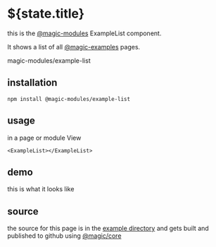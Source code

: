 # ${state.title}

this is the
[@magic-modules](https://github.com/magic-modules)
ExampleList component.

It shows a list of all [@magic-examples](https://magic-examples.github.io) pages.

<GitBadges>magic-modules/example-list</GitBadges>

## installation

`npm install @magic-modules/example-list`

## usage

in a page or module View

`<ExampleList></ExampleList>`

## demo

this is what it looks like

<ExampleList></ExampleList>

## source

the source for this page is in the
[example directory](https://github.com/magic-modules/example-list/tree/master/example)
and gets built and published to github using
[@magic/core](https://github.com/magic/core)
